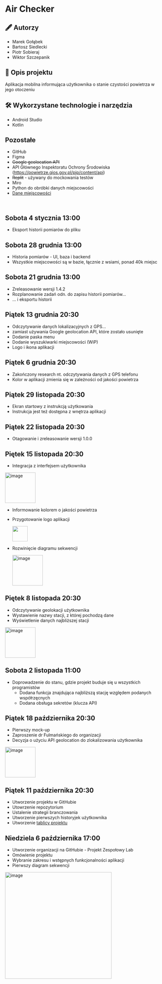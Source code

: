 # Air Checker

## 🖋️ Autorzy
- Marek Gołąbek
- Bartosz Siedlecki
- Piotr Sobieraj
- Wiktor Szczepanik

## 📖 Opis projektu
Aplikacja mobilna informująca użytkownika o stanie czystości powietrza w jego otoczeniu

 ## 🛠️ Wykorzystane technologie i narzędzia
- Android Studio
- Kotlin

## Pozostałe
- GitHub
- Figma
- ~~Google geolocation API~~
- API Głównego Inspektoratu Ochrony Środowiska (https://powietrze.gios.gov.pl/pjp/content/api)
- ~~Replit~~ - używany do mockowania testów
- Miro
- Python do obróbki danych miejscowości
- [Dane miejscowości](https://github.com/jjbartek/polskie-miejscowosci?tab=CC0-1.0-1-ov-file)


<br>

## Sobota 4 stycznia 13:00
- Eksport historii pomiarów do pliku


## Sobota 28 grudnia 13:00
- Historia pomiarów - UI, baza i backend
- Wszystkie miejscowości są w bazie, łącznie z wsiami, ponad 40k miejsc

## Sobota 21 grudnia 13:00
- Zreleasowanie wersji 1.4.2
- Rozplanowanie zadań odn. do zapisu historii pomiarów...
- ... i eksportu historii

## Piątek 13 grudnia 20:30
- Odczytywanie danych lokalizacyjnych z GPS...
- zamiast używania Google geolocation API, które zostało usunięte
- Dodanie paska menu
- Dodanie wyszukiwarki miejscowości (WiP)
- Logo i ikona aplikacji

## Piątek 6 grudnia 20:30
- Zakończony research nt. odczytywania danych z GPS telefonu
- Kolor w aplikacji zmienia się w zależności od jakości powietrza

## Piątek 29 listopada 20:30
- Ekran startowy z instrukcją użytkowania
- Instrukcja jest też dostępna z wnętrza aplikacji


## Piątek 22 listopada 20:30
- Otagowanie i zreleasowanie wersji 1.0.0

## Piętek 15 listopada 20:30
- Integracja z interfejsem użytkownika
  
<img width="100" alt="image" src="https://github.com/user-attachments/assets/32861865-db41-499d-83bc-2507cefb4812">

- Informowanie kolorem o jakości powietrza
- Przygotowanie logo aplikacji
  
  <img width="50" src="https://github.com/user-attachments/assets/5c42005f-cfe8-4e36-8135-183f7c863d3f">

- Rozwinięcie diagramu sekwencji

  <img width="100" alt="image" src="https://github.com/user-attachments/assets/a1ecbf5b-c688-4a67-85e0-3c0ad408ba7d">




## Piętek 8 listopada 20:30
- Odczytywanie geolokacji użytkownika
- Wystawienie nazwy stacji, z której pochodzą dane
- Wyświetlenie danych najbliższej stacji
<img width="100" alt="image" src="https://github.com/user-attachments/assets/4d240427-26b8-474d-a3b1-82b76d427b1f">




## Sobota 2 listopada 11:00
- Doprowadzenie do stanu, gdzie projekt buduje się u wszystkich programistów
  - Dodana funkcja znajdująca najbliższą stację względem podanych współrzęcnych
  - Dodana obsługa sekretów (klucza API) 

## Piątek 18 października 20:30
- Pierwszy mock-up
- Zaproszenie dr Fulmańskiego do organizacji
- Decyzja o użyciu API geolocation do zlokalizowania użytkownika
<img width="100" alt="image" src="https://github.com/user-attachments/assets/6987de72-d354-4046-a26a-22cd4db28a20">


## Piątek 11 października 20:30
- Utworzenie projektu w GitHubie
- Utowrzenie repozytorium
- Ustalenie strategii branczowania
- Utworzenie pierwszych historyjek użytkownika
- Utworzenie [tablicy projektu](https://miro.com/app/board/uXjVLWJwX2Y=/)

## Niedziela 6 października 17:00
- Utworzenie organizacji na GitHubie - Projekt Zespołowy Lab
- Omówienie projektu 
- Wybranie zakresu i wstępnych funkcjonalności aplikacji
- Pierwszy diagram sekwencji
<img width="350" alt="image" src="https://github.com/user-attachments/assets/38f30f50-826e-4a29-9ffc-dd05b0247c50">
